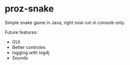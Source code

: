# proz-snake
Simple snake game in Java, right now run in console only.

Future features:
- GUI
- Better controles
- logging with log4j
- Sounds
